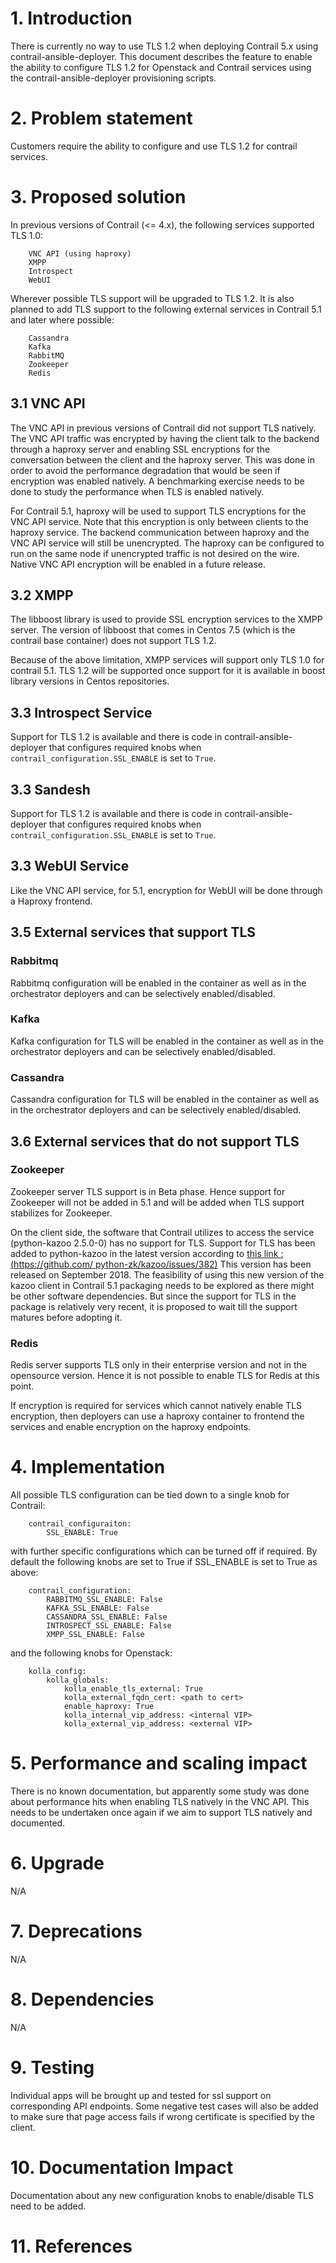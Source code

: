 # 1. Introduction

There is currently no way to use TLS 1.2 when deploying Contrail 5.x using 
contrail-ansible-deployer. This document describes the feature to enable the 
ability to configure TLS 1.2 for Openstack and Contrail services using the
contrail-ansible-deployer provisioning scripts.

# 2. Problem statement

Customers require the ability to configure and use TLS 1.2 for contrail services.

# 3. Proposed solution

In previous versions of Contrail (<= 4.x), the following services supported TLS 1.0:

		VNC API (using haproxy)
		XMPP
		Introspect
		WebUI
	
Wherever possible TLS support will be upgraded to TLS 1.2. It 
is also planned to add TLS support to the following external services in Contrail 5.1 and later where possible:
	
		Cassandra
		Kafka
		RabbitMQ
		Zookeeper
		Redis
	

## 3.1 VNC API

The VNC API in previous versions of Contrail did not support TLS natively. The
VNC API traffic was encrypted by having the client talk to the backend through 
a haproxy server and enabling SSL encryptions for the conversation between the 
client and the haproxy server. This was done in order to avoid the performance 
degradation that would be seen if encryption was enabled natively. A 
benchmarking exercise needs to be done to study the performance when TLS is 
enabled natively.

For Contrail 5.1, haproxy will be used to support TLS encryptions for the VNC 
API service. Note that this encryption is only between clients to the haproxy 
service. The backend communication between haproxy and the VNC API service 
will still be unencrypted. The haproxy can be configured to run on the same 
node if unencrypted traffic is not desired on the wire. Native VNC API 
encryption will be enabled in a future release.


## 3.2 XMPP
The libboost library is used to provide SSL encryption services to the XMPP 
server. The version of libboost that comes in Centos 7.5 (which is the 
contrail base container) does not support TLS 1.2. 

Because of the above limitation, XMPP services will support only TLS 1.0 for 
contrail 5.1. TLS 1.2 will be supported once support for it is available in 
boost library versions in Centos repositories.

## 3.3 Introspect Service
Support for TLS 1.2 is available and there is code in contrail-ansible-deployer 
that configures required knobs when `contrail_configuration.SSL_ENABLE` is 
set to `True`. 

## 3.3 Sandesh
Support for TLS 1.2 is available and there is code in contrail-ansible-deployer 
that configures required knobs when `contrail_configuration.SSL_ENABLE` is 
set to `True`. 

## 3.3 WebUI Service
Like the VNC API service, for 5.1, encryption for WebUI will be done through a 
Haproxy frontend.


## 3.5 External services that support TLS

### Rabbitmq
Rabbitmq configuration will be enabled in the container as well as in the 
orchestrator deployers and can be selectively enabled/disabled.

### Kafka
Kafka configuration for TLS will be enabled in the container as well as in 
the orchestrator deployers and can be selectively enabled/disabled.

### Cassandra
Cassandra configuration for TLS will be enabled in the container as well as 
in the orchestrator deployers and can be selectively enabled/disabled.

## 3.6 External services that do not support TLS 

### Zookeeper
Zookeeper server TLS support is in Beta phase. Hence support for Zookeeper will
not be added in 5.1 and will be added when TLS support stabilizes for Zookeeper.

On the client side, the software that Contrail utilizes to access the service (python-kazoo 2.5.0-0) 
has no support for TLS. Support for TLS has been added to python-kazoo in the 
latest version according to [this link : (https://github.com/
python-zk/kazoo/issues/382)](https://github.com/python-zk/kazoo/issues/382) 
This version has been released on September 2018. The feasibility of using 
this new version of the kazoo client in Contrail 5.1 packaging needs to be 
explored as there might be other software dependencies. But since the support 
for TLS in the package is relatively very recent, it is proposed to wait till 
the support matures before adopting it.

### Redis
Redis server supports TLS only in their enterprise version and not in the 
opensource version. Hence it is not possible to enable TLS for Redis at this 
point.

If encryption is required for services which cannot natively enable TLS 
encryption, then deployers can use a haproxy container to frontend the 
services and enable encryption on the haproxy endpoints.


# 4. Implementation

All possible TLS configuration can be tied down to a single knob for Contrail:

		contrail_configuraiton:
			SSL_ENABLE: True
			
with further specific configurations which can be turned off if required. 
By default the following knobs are set to True if SSL_ENABLE is set to True as 
above:

		contrail_configuration:
			RABBITMQ_SSL_ENABLE: False
			KAFKA_SSL_ENABLE: False
			CASSANDRA_SSL_ENABLE: False
			INTROSPECT_SSL_ENABLE: False
			XMPP_SSL_ENABLE: False
		
and the following knobs for Openstack:
		
		kolla_config:
			kolla_globals:
				kolla_enable_tls_external: True
				kolla_external_fqdn_cert: <path to cert>
				enable_haproxy: True
				kolla_internal_vip_address: <internal VIP>
				kolla_external_vip_address: <external VIP>

# 5. Performance and scaling impact
There is no known documentation, but apparently some study was done about 
performance hits when enabling TLS natively in the VNC API. This needs to 
be undertaken once again if we aim to support TLS natively and documented.

# 6. Upgrade

N/A

# 7. Deprecations

N/A

# 8. Dependencies

N/A

# 9. Testing

Individual apps will be brought up and tested for ssl support on 
corresponding API endpoints. Some negative test cases will also be 
added to make sure that page access fails if wrong certificate is 
specified by the client.


# 10. Documentation Impact

Documentation about any new configuration knobs to enable/disable 
TLS need to be added.

# 11. References
